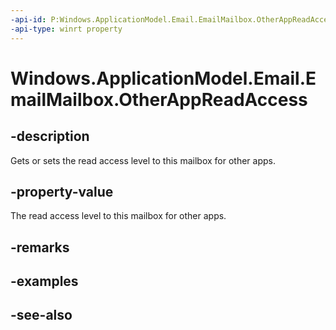 ----api-id: P:Windows.ApplicationModel.Email.EmailMailbox.OtherAppReadAccess
-api-type: winrt property
---<!-- Property syntaxpublic Windows.ApplicationModel.Email.EmailMailboxOtherAppReadAccess OtherAppReadAccess { get;  set; }--># Windows.ApplicationModel.Email.EmailMailbox.OtherAppReadAccess## -descriptionGets or sets the read access level to this mailbox for other apps.## -property-valueThe read access level to this mailbox for other apps.## -remarks## -examples## -see-also
